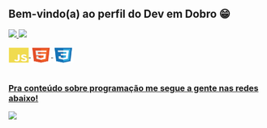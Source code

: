 ## Bem-vindo(a) ao perfil do Dev em Dobro 😁

 <div>
   <a href="https://github.com/wesleywittor">
   <img height="180em" src="https://github-readme-stats.vercel.app/api?username=wesleywittor&show_icons=true&theme=tokyonight&include_all_commits=true&count_private=true"/>
   <img height="180em" src="https://github-readme-stats.vercel.app/api/top-langs/?username=wesleywittor&layout=compact&langs_count=6&theme=tokyonight"/>
</div>
    
<div style="display: inline_block"><br>
  <img align="center" alt="Js" height="30" width="40" src="https://raw.githubusercontent.com/devicons/devicon/master/icons/javascript/javascript-plain.svg">
  <img align="center" alt="HTML" height="30" width="40" src="https://raw.githubusercontent.com/devicons/devicon/master/icons/html5/html5-original.svg">
  <img align="center" alt="CSS" height="30" width="40" src="https://raw.githubusercontent.com/devicons/devicon/master/icons/css3/css3-original.svg">
</div>
 
<br>
 
### Pra conteúdo sobre programação me segue a gente nas redes abaixo!
 
<div>  
  <a href = wesleywittor51@gmail.com><img src="https://img.shields.io/badge/-Gmail-%23333?style=for-the-badge&logo=gmail&logoColor=white" target="_blank"></a>
  
</div>
